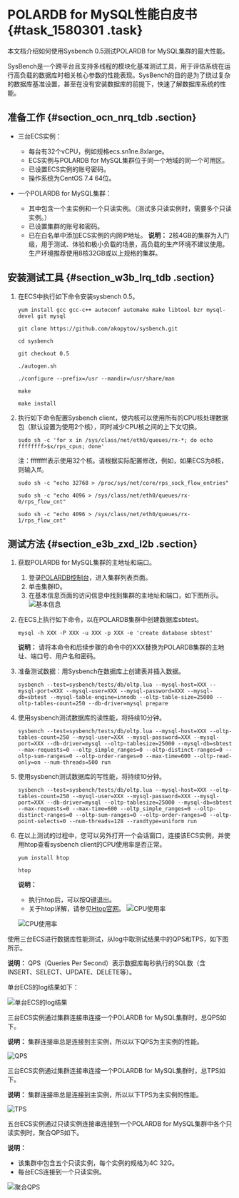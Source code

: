 # POLARDB for MySQL性能白皮书 {#task_1580301 .task}

本文档介绍如何使用Sysbench 0.5测试POLARDB for MySQL集群的最大性能。

SysBench是一个跨平台且支持多线程的模块化基准测试工具，用于评估系统在运行高负载的数据库时相关核心参数的性能表现。SysBench的目的是为了绕过复杂的数据库基准设置，甚至在没有安装数据库的前提下，快速了解数据库系统的性能。

## 准备工作 {#section_ocn_nrq_tdb .section}

-   三台ECS实例：
    -   每台有32个vCPU，例如规格ecs.sn1ne.8xlarge。
    -   ECS实例与POLARDB for MySQL集群位于同一个地域的同一个可用区。
    -   已设置ECS实例的账号密码。
    -   操作系统为CentOS 7.4 64位。
-   一个POLARDB for MySQL集群：

    -   其中包含一个主实例和一个只读实例。（测试多只读实例时，需要多个只读实例。）
    -   已设置集群的账号和密码。
    -   已在白名单中添加ECS实例的内网IP地址。
    **说明：** 2核4GB的集群为入门级，用于测试、体验和极小负载的场景，高负载的生产环境不建议使用。生产环境推荐使用8核32GB或以上规格的集群。


## 安装测试工具 {#section_w3b_lrq_tdb .section}

1.  在ECS中执行如下命令安装sysbench 0.5。 

    `yum install gcc gcc-c++ autoconf automake make libtool bzr mysql-devel git mysql`

    `git clone https://github.com/akopytov/sysbench.git`

    `cd sysbench`

    `git checkout 0.5`

    `./autogen.sh`

    `./configure --prefix=/usr --mandir=/usr/share/man`

    `make`

    `make install`

2.  执行如下命令配置Sysbench client，使内核可以使用所有的CPU核处理数据包（默认设置为使用2个核），同时减少CPU核之间的上下文切换。 

    `sudo sh -c 'for x in /sys/class/net/eth0/queues/rx-*; do echo ffffffff>$x/rps_cpus; done'`

    注：ffffffff表示使用32个核。请根据实际配置修改，例如，如果ECS为8核，则输入ff。

    `sudo sh -c "echo 32768 > /proc/sys/net/core/rps_sock_flow_entries"`

    `sudo sh -c "echo 4096 > /sys/class/net/eth0/queues/rx-0/rps_flow_cnt"`

    `sudo sh -c "echo 4096 > /sys/class/net/eth0/queues/rx-1/rps_flow_cnt"`


## 测试方法 {#section_e3b_zxd_l2b .section}

1.  获取POLARDB for MySQL集群的主地址和端口。 
    1.  登录[POLARDB控制台](https://polardb.console.aliyun.com/?spm=5176.2020520001.0.0.69864bd3ikTa1x#/instance/list?regionId=cn-beijing)，进入集群列表页面。
    2.  单击集群ID。
    3.  在基本信息页面的访问信息中找到集群的主地址和端口，如下图所示。![基本信息](http://static-aliyun-doc.oss-cn-hangzhou.aliyuncs.com/assets/img/3033/156594831934898_zh-CN.png)


2.  在ECS上执行如下命令，以在POLARDB集群中创建数据库sbtest。 

    `mysql -h XXX -P XXX -u XXX -p XXX -e 'create database sbtest'`

    **说明：** 请将本命令和后续步骤的命令中的XXX替换为POLARDB集群的主地址、端口号、用户名和密码。

3.  准备测试数据：用Sysbench在数据库上创建表并插入数据。 

    ``` {#codeblock_zfy_40z_mcw}
    sysbench --test=sysbench/tests/db/oltp.lua --mysql-host=XXX --mysql-port=XXX --mysql-user=XXX --mysql-password=XXX --mysql-db=sbtest --mysql-table-engine=innodb --oltp-table-size=25000 --oltp-tables-count=250 --db-driver=mysql prepare
    ```

4.  使用sysbench测试数据库的读性能，将持续10分钟。 

    ``` {#codeblock_cj3_d87_b41}
    sysbench --test=sysbench/tests/db/oltp.lua --mysql-host=XXX --oltp-tables-count=250 --mysql-user=XXX --mysql-password=XXX --mysql-port=XXX --db-driver=mysql --oltp-tablesize=25000 --mysql-db=sbtest --max-requests=0 --oltp_simple_ranges=0 --oltp-distinct-ranges=0 --oltp-sum-ranges=0 --oltp-order-ranges=0 --max-time=600 --oltp-read-only=on --num-threads=500 run
    ```

5.  使用sysbench测试数据库的写性能，将持续10分钟。 

    ``` {#codeblock_g7j_0j3_ihh}
    sysbench --test=sysbench/tests/db/oltp.lua --mysql-host=XXX --oltp-tables-count=250 --mysql-user=XXX --mysql-password=XXX --mysql-port=XXX --db-driver=mysql --oltp-tablesize=25000 --mysql-db=sbtest --max-requests=0 --max-time=600 --oltp_simple_ranges=0 --oltp-distinct-ranges=0 --oltp-sum-ranges=0 --oltp-order-ranges=0 --oltp-point-selects=0 --num-threads=128 --randtype=uniform run
    ```

6.  在以上测试的过程中，您可以另外打开一个会话窗口，连接该ECS实例，并使用htop查看sysbench client的CPU使用率是否正常。 

    `yum install htop`

    `htop`

    **说明：** 

    -   执行htop后，可以按Q键退出。
    -   关于htop详解，请参见[Htop官网](http://hisham.hm/htop/)。
    ![CPU使用率](http://static-aliyun-doc.oss-cn-hangzhou.aliyuncs.com/assets/img/3035/15659483192111_zh-CN.png)

    ![CPU使用率](http://static-aliyun-doc.oss-cn-hangzhou.aliyuncs.com/assets/img/3035/15659483202112_zh-CN.png)


使用三台ECS进行数据库性能测试，从log中取测试结果中的QPS和TPS，如下图所示。

**说明：** QPS（Queries Per Second）表示数据库每秒执行的SQL数（含INSERT、SELECT、UPDATE、DELETE等）。

单台ECS的log结果如下：

![单台ECS的log结果](http://static-aliyun-doc.oss-cn-hangzhou.aliyuncs.com/assets/img/3033/156594832011337_zh-CN.png)

三台ECS实例通过集群连接串连接一个POLARDB for MySQL集群时，总QPS如下。

**说明：** 集群连接串总是连接到主实例，所以以下QPS为主实例的性能。

![QPS](http://static-aliyun-doc.oss-cn-hangzhou.aliyuncs.com/assets/img/3033/156594832111333_zh-CN.png)

三台ECS实例通过集群连接串连接一个POLARDB for MySQL集群时，总TPS如下。

**说明：** 集群连接串总是连接到主实例，所以以下TPS为主实例的性能。

![TPS](http://static-aliyun-doc.oss-cn-hangzhou.aliyuncs.com/assets/img/3033/156594832111334_zh-CN.png)

五台ECS实例通过只读实例连接串连接到一个POLARDB for MySQL集群中各个只读实例时，聚合QPS如下。

**说明：** 

-   该集群中包含五个只读实例，每个实例的规格为4C 32G。
-   每台ECS连接到一个只读实例。

![聚合QPS](http://static-aliyun-doc.oss-cn-hangzhou.aliyuncs.com/assets/img/3033/156594832111338_zh-CN.png)

